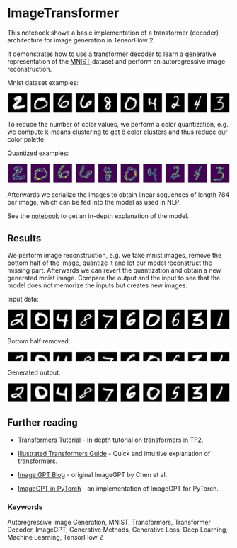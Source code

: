 # ImageTransformer
This notebook shows a basic implementation of a transformer (decoder) architecture for image generation in TensorFlow 2.

It demonstrates how to use a transformer decoder to learn a generative representation of the [MNIST](https://www.tensorflow.org/datasets/catalog/mnist) dataset and perform an autoregressive image reconstruction.

Mnist dataset examples:

![MNIST examples](https://github.com/GregorKobsik/ImageTransformer/blob/main/imgs/samples_mnist.png)

To reduce the number of color values, we perform a color quantization, e.g. we compute k-means clustering to get 8 color clusters and thus reduce our color palette.

Quantized examples:

![MNIST quantized](https://github.com/GregorKobsik/ImageTransformer/blob/main/imgs/quantized_mnist.png)

Afterwards we serialize the images to obtain linear sequences of length 784 per image, which can be fed into the model as used in NLP. 

See the [notebook](https://github.com/GregorKobsik/ImageTransformer/blob/main/transformer_image.ipynb) to get an in-depth explanation of the model.

## Results

We perform image reconstruction, e.g. we take mnist images, remove the bottom half of the image, quantize it and let our model reconstruct the missing part. Afterwards we can revert the quantization and obtain a new generated mnist image. Compare the output and the input to see that the model does not memorize the inputs but creates new images.

Input data:

![mnist input](https://github.com/GregorKobsik/ImageTransformer/blob/main/imgs/input_mnist.png)

Bottom half removed:

![mnist top half](https://github.com/GregorKobsik/ImageTransformer/blob/main/imgs/input_mnist_half.png)

Generated output:

![model output](https://github.com/GregorKobsik/ImageTransformer/blob/main/imgs/output_mnist.png)

## Further reading

- [Transformers Tutorial](https://www.tensorflow.org/tutorials/text/transformer) - In depth tutorial on transformers in TF2.

- [Illustrated Transformers Guide](http://jalammar.github.io/illustrated-transformer/) - Quick and intuitive explanation of transformers.

- [Image GPT Blog](https://openai.com/blog/image-gpt/) - original ImageGPT by Chen et al.

- [ImageGPT in PyTorch](https://github.com/teddykoker/image-gpt) - an implementation of ImageGPT for PyTorch.

### Keywords

Autoregressive Image Generation, MNIST, Transformers, Transformer Decoder, ImageGPT, Generative Methods, Generative Loss, Deep Learning, Machine Learning, TensorFlow 2
